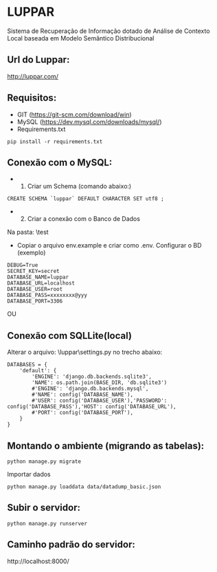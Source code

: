 # LUPPAR

Sistema de Recuperação de Informação dotado de Análise de Contexto Local baseada em Modelo Semântico Distribucional

Url do Luppar:
--------------------------
http://luppar.com/

Requisitos:
--------------------------
- GIT (https://git-scm.com/download/win)
- MySQL (https://dev.mysql.com/downloads/mysql/)
- Requirements.txt
```
pip install -r requirements.txt
```

Conexão com o MySQL:
--------------------------
- 1. Criar um Schema (comando abaixo:)
```
CREATE SCHEMA `luppar` DEFAULT CHARACTER SET utf8 ;
```

- 2. Criar a conexão com o Banco de Dados

Na pasta: \test
- Copiar o arquivo env.example e criar como .env. Configurar o BD (exemplo)
```
DEBUG=True
SECRET_KEY=secret
DATABASE_NAME=luppar
DATABASE_URL=localhost
DATABASE_USER=root
DATABASE_PASS=xxxxxxxx@yyy
DATABASE_PORT=3306
```

OU

Conexão com SQLLite(local)
--------------------------
Alterar o arquivo: \luppar\settings.py no trecho abaixo:
```
DATABASES = {
    'default': {
        'ENGINE': 'django.db.backends.sqlite3',
        'NAME': os.path.join(BASE_DIR, 'db.sqlite3')
        #'ENGINE': 'django.db.backends.mysql',
        #'NAME': config('DATABASE_NAME'),
        #'USER': config('DATABASE_USER'),'PASSWORD': config('DATABASE_PASS'),'HOST': config('DATABASE_URL'),
        #'PORT': config('DATABASE_PORT'),
    }
}
```
Montando o ambiente (migrando as tabelas):
--------------------------
```
python manage.py migrate
```

Importar dados
```
python manage.py loaddata data/datadump_basic.json
```

Subir o servidor:
--------------------------
```
python manage.py runserver
```

Caminho padrão do servidor:
--------------------------
http://localhost:8000/